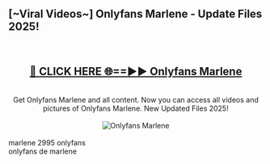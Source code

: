 <h2>[~Viral Videos~] Onlyfans Marlene - Update Files 2025!</h2>
<br>
<div align="center">
<h2><a href="https://betterlinks.top/A2PfLJ" rel="nofollow">🔴 CLICK HERE 🌐==►► Onlyfans Marlene</a></h2>
<br>
Get Onlyfans Marlene and all content. Now you can access all videos and pictures of Onlyfans Marlene. New Updated Files 2025!
<br>
<br>
<a href="https://betterlinks.top/A2PfLJ" rel="nofollow" data-target="animated-image.originalLink"><img src="https://i.ibb.co.com/WyWwxjT/player-gif2.gif" alt="Onlyfans Marlene" style="max-width: 100%; display: inline-block;" data-target="animated-image.originalImage"></a>
</div>
<br>
marlene 2995 onlyfans<br>
onlyfans de marlene